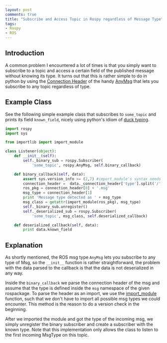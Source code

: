 ```yaml
---
layout: post
comments: true
title: "Subscribe and Access Topic in Rospy regardless of Message Type"
tags:
- Rospy
- ROS
---
```


## Introduction

A common problem I encountered a lot of times is that you simply want to subscribe to a topic and access a certain field of the published message without knowing its type. It turns out that this is rather simple to do in python by using the [Connection Header](http://wiki.ros.org/ROS/Connection%20Header) of the handy [AnyMsg](http://docs.ros.org/jade/api/rospy/html/rospy.msg.AnyMsg-class.html) that lets you subscribe to any topic regardless of type.

## Example Class

See the following simple example class that subscribes to `some_topic` and prints its field `known_field`, nicely using python's idiom of [duck typing](https://en.wikipedia.org/wiki/Duck_typing).

```python
import rospy
import sys

from importlib import import_module

class Listener(object):
    def __init__(self):
        self._binary_sub = rospy.Subscriber(
            'some_topic', rospy.AnyMsg, self.binary_callback)

    def binary_callback(self, data):
        assert sys.version_info >= (2,7) #import_module's syntax needs 2.7
        connection_header =  data._connection_header['type'].split('/')
        ros_pkg = connection_header[0] + '.msg'
        msg_type = connection_header[1]
        print 'Message type detected as ' + msg_type
        msg_class = getattr(import_module(ros_pkg), msg_type)
        self._binary_sub.unregister()
        self._deserialized_sub = rospy.Subscriber(
            'some_topic', msg_class, self.deserialized_callback)

    def deserialized_callback(self, data):
        print data.known_field
```

## Explanation

As shortly mentioned, the ROS msg type `AnyMsg` lets you subscribe to any type of Msg, so the `__init__` function is rather straightforward, the problem with the data parsed to the callback is that the data is not deserialized in any way.

Inside the `binary_callback` we parse the connection header of the msg and assume that the type is defined inside the `msg` namespace of the given rospackage. To parse the header as an import, we use the [import_module](https://docs.python.org/3/library/importlib.html#importlib.import_module) function, such that we don't have to import all possible msg types we could encounter. This method is the reason to do a version check in the beginning.

After we imported the module and got the type of the incoming msg, we simply unregister the binary subscriber and create a subscriber with the known type. Note that this implementation only allows the class to listen to the first incoming MsgType on this topic.

